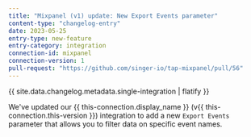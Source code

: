 ```yaml
---
title: "Mixpanel (v1) update: New Export Events parameter"
content-type: "changelog-entry"
date: 2023-05-25
entry-type: new-feature
entry-category: integration
connection-id: mixpanel
connection-version: 1
pull-request: "https://github.com/singer-io/tap-mixpanel/pull/56"
---
```

{{ site.data.changelog.metadata.single-integration | flatify }}

We've updated our {{ this-connection.display_name }} (v{{ this-connection.this-version }}) integration to add a new `Export Events` parameter that allows you to filter data on specific event names.